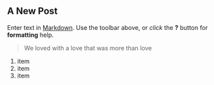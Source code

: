 ## A New Post

Enter text in [Markdown](http://daringfireball.net/projects/markdown/). Use the toolbar above, or _click_ the **?** button for **formatting** help.

> We loved with a love that was more than love
1. item
2. item
3. item


